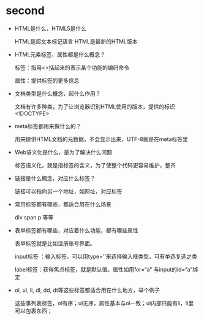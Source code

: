 # second


- HTML是什么，HTML5是什么

  HTML是超文本标记语言 HTML是最新的HTML版本

- HTML元素标签、属性都是什么概念？

  标签：指用<>括起来的表示某个功能的编码命令

  属性：提供标签的更多信息

- 文档类型是什么概念，起什么作用？

  文档有许多种类，为了让浏览器识别HTML使用的版本，提供的标识 <!DOCTYPE>  

- meta标签都用来做什么的？

  用来提供HTML文档的元数据，不会显示出来，UTF-8就是在meta标签里

- Web语义化是什么，是为了解决什么问题

  标签语义化，就是指标签的含义，为了使整个代码更容易维护，整齐

- 链接是什么概念，对应什么标签？

  链接可以指向另一个地址，如网址，对应<a>标签

- 常用标签都有哪些，都适合用在什么场景

  div span p 等等

- 表单标签都有哪些，对应着什么功能，都有哪些属性

  表单标签就是比如注册账号界面。

  input标签 ：输入标签，可以用type='’来选择输入框类型，可有单选复选之类

  label标签：获得焦点标签，就是默认值。属性如用for=“a” 与input的id=“a”绑定

- ol, ul, li, dl, dd, dt等这些标签都适合用在什么地方，举个例子

  这些事列表标签，ol有序；ul无序，属性基本与ol一致；ul内部只能有li，li里可以包裹东西；
